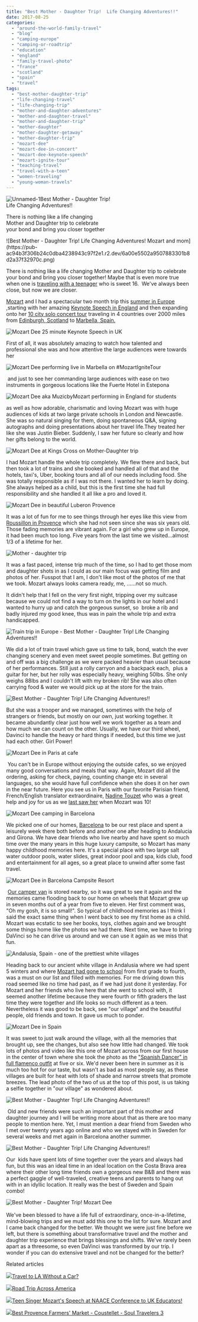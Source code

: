 ```yaml
---
title: "Best Mother - Daughter Trip!  Life Changing Adventures!!"
date: 2017-08-25
categories: 
  - "around-the-world-family-travel"
  - "blog"
  - "camping-europe"
  - "camping-or-roadtrip"
  - "education"
  - "england"
  - "family-travel-photo"
  - "france"
  - "scotland"
  - "spain"
  - "travel"
tags: 
  - "best-mother-daughter-trip"
  - "life-changing-travel"
  - "life-changing-trip"
  - "mother-and-daughter-adventures"
  - "mother-and-daughter-travel"
  - "mother-and-daughter-trip"
  - "mother-daughter"
  - "mother-daughter-getaway"
  - "mother-daughter-trip"
  - "mozart-dee"
  - "mozart-dee-in-concert"
  - "mozart-dee-keynote-speech"
  - "mozart-ignite-tour"
  - "teaching-travel"
  - "travel-with-a-teen"
  - "women-traveling"
  - "young-woman-travels"
---
```


![Unnamed-1](https://pub-ac94b3f306b24c0dba4238943c97f2e1.r2.dev/6a00e5502a9507883301b7c919211f970b.jpg)Best Mother - Daughter Trip!  
Life Changing Adventures!!  
  
There is nothing like a life changing  
Mother and Daughter trip to celebrate  
your bond and bring you closer together

<!--more--> ![Best Mother - Daughter Trip!  Life Changing Adventures! Mozart and mom](https://pub-ac94b3f306b24c0dba4238943c97f2e1.r2.dev/6a00e5502a9507883301b8d2a37f32970c.png)  
  
There is nothing like a life changing Mother and Daughter trip to celebrate your bond and bring you closer together! Maybe that is even more true when one is [traveling with a teenager](http://soultravelers3new.local/2016/05/new-york-city-travel-for-teens-.html) who is sweet 16.  We've always been close, but now we are closer.  
  
[Mozart](http://soultravelers3new.local/2016/04/mozart-wins-best-actress-award-.html "Mozart Dee wins best actress") and I had a spectacular two month trip this [summer in Europe](http://soultravelers3new.local/2017/05/best-of-europe-summer-trip-.html#more "best of europe summer trip") ,starting with her amazing [Keynote Speech in England](http://soultravelers3new.local/2017/05/16-year-old-mozart-dees-ted-talk-keynote-speech-in-ukteen-actress-songwriter-singer-mozart-dee-was-asked-to-do-a-ted-talk.html#more "16 Year Old Mozart Dee's TED Talk & Keynote Speech in UK") and then expanding onto her [10 city solo concert tour](http://soultravelers3new.local/2017/06/mozartignitetour-in-europe-mozart-dees-keynote-speech.html#more "#MozartIgniteTour in Europe & Mozart Dee's Keynote Speech") traveling in 4 countries over 2000 miles from [Edinburgh, Scotland](http://soultravelers3new.local/2011/05/family-travel-scotland-edinburgh-festival-photo.html "Family Travel Scotland: Edinburgh Festival") to [Marbella, Spain.](http://soultravelers3new.local/2007/03/pinot-sunset-in.html "Pinot Sunset in Marbella")  
  
![Mozart Dee 25 minute Keynote Speech in UK](https://pub-ac94b3f306b24c0dba4238943c97f2e1.r2.dev/6a00e5502a9507883301bb09bc67d5970d.png)  
  
First of all, it was absolutely amazing to watch how talented and professional she was and how attentive the large audiences were towards her   
  
![Mozart Dee performing live in Marbella on #MozartIgniteTour ](https://pub-ac94b3f306b24c0dba4238943c97f2e1.r2.dev/6a00e5502a9507883301b8d2a39272970c.png)  
  
 and just to see her commanding large audiences with ease on two instruments in gorgeous locations like the Fuerte Hotel in Estepona  
  
![Mozart Dee aka MuzicbyMozart performing in England for students ](https://pub-ac94b3f306b24c0dba4238943c97f2e1.r2.dev/6a00e5502a9507883301b8d2a3ad0e970c.png)  
  
as well as how adorable, charismatic and loving Mozart was with huge audiences of kids at two large private schools in London and Newcastle. She was so natural singing for them, doing spontaneous Q&A, signing autographs and doing presentations about her travel life.They treated her like she was Justin Bieber. Suddenly, I saw her future so clearly and how her gifts belong to the world.   
  
![Mozart Dee at Kings Cross on Mother-Daughter trip](https://pub-ac94b3f306b24c0dba4238943c97f2e1.r2.dev/6a00e5502a9507883301bb09bc7429970d.png)  
  
I had Mozart handle the whole trip completely. We flew there and back, but then took a lot of trains and she booked and handled all of that and the hotels, taxi's, Uber, booking tours and all of our needs including food. She was totally responsible as if I was not there. I wanted her to learn by doing. She always helped as a child, but this is the first time she had full responsibility and she handled it all like a pro and loved it.   
  
![Mozart Dee in beautiful Luberon Provence](https://pub-ac94b3f306b24c0dba4238943c97f2e1.r2.dev/6a00e5502a9507883301b7c9193632970b.png)  
  
It was a lot of fun for me to see things through her eyes like this view from [Roussillon in Provence](http://soultravelers3new.local/2006/10/roussillon-ochr.html "Roussillon  Luberon, Provence ") which she had not seen since she was six years old. Those fading memories are vibrant again. For a girl who grew up in Europe, it had been much too long. Five years from the last time we visited...almost 1/3 of a lifetime for her.   
  
![Mother - daughter trip](https://pub-ac94b3f306b24c0dba4238943c97f2e1.r2.dev/6a00e5502a9507883301b7c9193644970b.png)  
  
It was a fast paced, intense trip much of the time, so I had to get those mom and daughter shots in as I could as our main focus was getting film and photos of her. Fusspot that I am, I don't like most of the photos of me that we took. Mozart always looks camera ready, me, ......not so much.  
  
It didn't help that I fell on the very first night, tripping over my suitcase because we could not find a way to turn on the lights in our hotel and I wanted to hurry up and catch the gorgeous sunset, so  broke a rib and badly injured my good knee, thus was in pain the whole trip and extra handicapped.    
  
![Train trip in Europe - Best Mother - Daughter Trip!  Life Changing Adventures!!](https://pub-ac94b3f306b24c0dba4238943c97f2e1.r2.dev/6a00e5502a9507883301b7c9193658970b.png)  
  
We did a lot of train travel which gave us time to talk, bond, watch the ever changing scenery and even meet sweet people sometimes. But getting on and off was a big challenge as we were packed heavier than usual because of her performances. Still just a rolly carryon and a backpack each,  plus a guitar for her, but her rolly was especially heavy, weighing 50lbs. She only weighs 88lbs and I couldn't lift with my broken rib! She was also often carrying food & water we would pick up at the store for the train. 

![Best Mother - Daughter Trip!  Life Changing Adventures!!](https://pub-ac94b3f306b24c0dba4238943c97f2e1.r2.dev/6a00e5502a9507883301b7c919366d970b.png)

But she was a trooper and we managed, sometimes with the help of strangers or friends, but mostly on our own, just working together. It became abundantly clear just how well we work together as a team and how much we can count on the other. Usually, we have our third wheel, Davinci to handle the heavy or hard things if needed, but this time we just had each other. Girl Power!   
  
![Mozart Dee in Paris at cafe](https://pub-ac94b3f306b24c0dba4238943c97f2e1.r2.dev/6a00e5502a9507883301b8d2a392d6970c.png)  
  
 You can't be in Europe without enjoying the outside cafes, so we enjoyed many good conversations and meals that way. Again, Mozart did all the ordering, asking for check, paying, counting change etc in several languages, so she would have full confidence when she does it on her own in the near future. Here you see us in Paris with our favorite Parisian friend, French/English translator extraordinaire, [Nadine Touzet](https://twitter.com/nadinetouzet) who was a great help and joy for us as we [last saw her](http://soultravelers3new.local/2010/10/free-wifi-travel-office-paris-digital-nomad-technomad-minimalist-workshift-mobile-work-on-the-road.html "Free Wifi Travel Office Paris") when Mozart was 10!   
  
![Mozart Dee camping in Barcelona ](https://pub-ac94b3f306b24c0dba4238943c97f2e1.r2.dev/6a00e5502a9507883301b7c919367a970b.png)  
  
We picked one of our homes, [Barcelona](http://soultravelers3new.local/2007/05/barcelona-beach.html "best camping barcelona ") to be our rest place and spent a leisurely week there both before and another one after heading to Andalucia and Girona. We have dear friends who live nearby and have spent so much time over the many years in this huge luxury campsite, so Mozart has many happy childhood memories here. It's a special place with two large salt water outdoor pools, water slides, great indoor pool and spa, kids club, food and entertainment for all ages, so a great place to unwind after some fast travel.  
  
![Mozart Dee in Barcelona Campsite Resort ](https://pub-ac94b3f306b24c0dba4238943c97f2e1.r2.dev/6a00e5502a9507883301b8d2a392ec970c.png)  
  
 [Our camper van](http://soultravelers3new.local/2006/08/our-new-camper.html "Our New Camper and Home") is stored nearby, so it was great to see it again and the memories came flooding back to our home on wheels that Mozart grew up in seven months out of a year from five to eleven. Her first comment was, "Oh my gosh, it is so small!". So typical of childhood memories as I think I said the exact same thing when I went back to see my first home as a child. Mozart was ecstatic to see her books, toys, clothes again and we brought some things home like the photos we had there. Next time, we have to bring DaVinci so he can drive us around and we can use it again as we miss that fun.   
  
![Andalusia, Spain - one of the prettiest white villages ](https://pub-ac94b3f306b24c0dba4238943c97f2e1.r2.dev/6a00e5502a9507883301bb09bc7475970d.png)  
  
Heading back to our ancient white village in Andalusia where we had spent 5 winters and where [Mozart had gone to school](http://soultravelers3new.local/2013/05/learning-spanish-in-spain.html "Learning Spanish in Spain") from first grade to fourth, was a must on our list and filled with memories. For me driving down this road seemed like no time had past, as if we had just done it yesterday. For Mozart and her friends who live here that she went to school with, it seemed another lifetime because they were fourth or fifth graders the last time they were together and life looks so much different as a teen. Nevertheless it was good to be back, see "our village" and the beautiful people, old friends and town. It gave us much to ponder.   
  
![Mozart Dee in Spain ](https://pub-ac94b3f306b24c0dba4238943c97f2e1.r2.dev/6a00e5502a9507883301b7c919368d970b.png)  
  
It was sweet to just walk around the village, with all the memories that brought up, see the changes, but also see how little had changed. We took lots of photos and video like this one of Mozart across from our first house in the center of town where she took the photo as the ["Spanish Dancer" in full flamenco outfit](http://soultravelers3new.local/2006/11/spanish-dancer.html "cute baby flamenco dancer ") at five or six. We'd never been here in summer as it is much too hot for our taste, but wasn't as bad as most people say, as these villages are built for heat with lots of shade and narrow streets that promote breezes. The lead photo of the two of us at the top of this post, is us taking a selfie together in "our village" as wondered about.   
  
![Best Mother - Daughter Trip!  Life Changing Adventures!!](https://pub-ac94b3f306b24c0dba4238943c97f2e1.r2.dev/6a00e5502a9507883301bb09bc750b970d.png)  
  
 Old and new friends were such an important part of this mother and daughter journey and I will be writing more about that as there are too many people to mention here. Yet, I must mention a dear friend from Sweden who I met over twenty years ago online and who we stayed with in Sweden for several weeks and met again in Barcelona another summer.   
  
![Best Mother - Daughter Trip!  Life Changing Adventures!!](https://pub-ac94b3f306b24c0dba4238943c97f2e1.r2.dev/6a00e5502a9507883301bb09bc74d8970d.png)  
  
Our  kids have spent lots of time together over the years and always had fun, but this was an ideal time in an ideal location on the Costa Brava area where their other long time friends own a gorgeous new B&B and there was a perfect gaggle of well-traveled, creative teens and parents to hang out with in an idyllic location. It really was the best of Sweden and Spain combo!

![Best Mother - Daughter Trip!  Mozart Dee](https://pub-ac94b3f306b24c0dba4238943c97f2e1.r2.dev/6a00e5502a9507883301b8d2a39326970c.png)  
   
We've been blessed to have a life full of extraordinary, once-in-a-lifetime, mind-blowing trips and we must add this one to the list for sure. Mozart and I came back changed for the better. We thought we were just fine before we left, but there is something about transformative travel and the mother and daughter trip experience that brings blessings and shifts. We've rarely been apart as a threesome, so even DaVinci was transformed by our trip. I wonder if you can do extensive travel and not be changed for the better? 

Related articles

[![](http://i.zemanta.com/355703992_80_80.jpg)](http://soultravelers3new.local/2015/08/travel-to-la-without-a-car-.html)[Travel to LA Without a Car?](http://soultravelers3new.local/2015/08/travel-to-la-without-a-car-.html)

[![](http://i.zemanta.com/354543600_80_80.jpg)](http://soultravelers3new.local/2015/07/road-trip-across-america.html)[Road Trip Across America](http://soultravelers3new.local/2015/07/road-trip-across-america.html)

[![](http://i.zemanta.com/341931598_80_80.jpg)](http://soultravelers3new.local/2015/05/teen-singer-mozarts-speech-at-naace-conference-to-uk-educators.html)[Teen Singer Mozart's Speech at NAACE Conference to UK Educators!](http://soultravelers3new.local/2015/05/teen-singer-mozarts-speech-at-naace-conference-to-uk-educators.html)

[![](http://i.zemanta.com/AV21TMuwGs7FVMRNe0Jm_80_80.jpg)](http://soultravelers3new.local/2017/08/best-provence-farmers-market-coustellet-.html)[Best Provence Farmers' Market - Coustellet - Soul Travelers 3](http://soultravelers3new.local/2017/08/best-provence-farmers-market-coustellet-.html)
